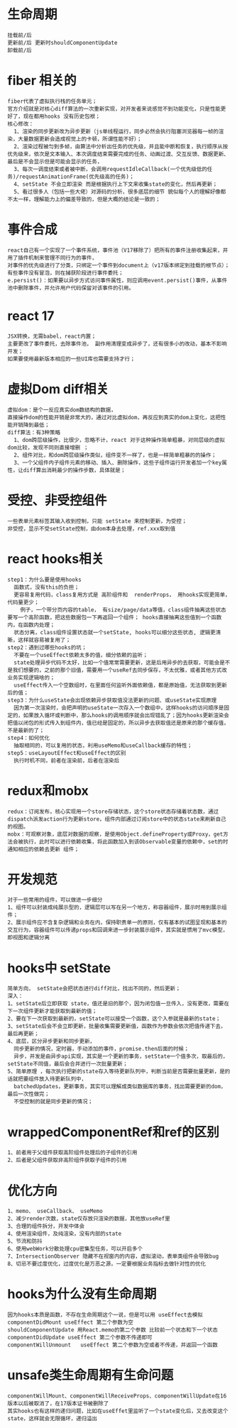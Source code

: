 # 生命周期  
    挂载前/后  
    更新前/后 更新时shouldComponentUpdate  
    卸载前/后  

# fiber 相关的  
    fiber代表了虚拟执行栈的任务单元；  
    官方介绍就是对核心diff算法的一次重新实现，对开发者来说感觉不到功能变化，只是性能更好了，现在都用hooks 没有历史包袱；  
    核心修改：  
      1、渲染的同步更新改为异步更新（js单线程运行，同步必然会执行阻塞浏览器每一帧的渲染，大量数据更新会造成视觉上的卡顿，所谓性能不好）；  
      2、渲染过程被匀到多帧，由算法中分析出任务的优先级，并且能中断和恢复，执行顺序从按优先级来，依次是文本输入、本次调度结束需要完成的任务、动画过渡、交互反馈、数据更新、最后是不会显示但是可能会显示的任务，  
      3、每次一调度结束或者被中断，会调用requestIdleCallback(一个优先级低的任务)/requestAnimationFrame(优先级高的任务)；  
      4、setState 不会立即渲染 而是根据执行上下文来收集state的变化，然后再更新；  
      5、看过很多人（包括一些大佬）对源码的分析，很多底层的细节 貌似每个人的理解好像都不太一样，理解能力上的偏差导致的，但是大概的结论是一致的；  
    
# 事件合成  
    react自己有一个实现了一个事件系统，事件池（V17移除了）把所有的事件注册收集起来，并用了插件机制来管理不同行为的事件，
    对事件的优先级进行了分类，只绑定一个事件到document上（v17版本绑定到挂载的根节点）；有些事件没有冒泡，则在捕获阶段进行事件委托；  
    e.persist()：如果要以异步方式访问事件属性，则应调用event.persist()事件，从事件池中删除事件，并允许用户代码保留对该事件的引用。  
  
# react 17  
    JSX转换，无需babel，react内置；  
    主要更改了事件委托，去除事件池， 副作用清理变成异步了，还有很多小的改动，基本不影响开发；  
    如果要使用最新版本相应的一些UI库也需要支持才行；  
  
# 虚拟Dom diff相关  
    虚拟dom：是个一反应真实dom数结构的数据，
    直接操作dom的性能开销是非常大的，通过对比虚拟dom，再反应到真实的dom上变化，这把性能开销降到最低；  
    diff算法：有3种策略  
      1、dom跨层级操作，比很少，忽略不计，react 对于这种操作简单粗暴，对同层级的虚拟dom比较，发现不同则直接增删 ；  
      2、组件对比，和dom跨层级操作类似，组件变不一样了，也是一样简单粗暴的的操作；  
      3、一个父组件内子组件元素的移动、插入、删除操作，这些子组件运行开发者加一个key属性，让diff算出消耗最少的操作步数，具体就是；  
  
# 受控、非受控组件   
    一些表单元素标签其输入收到控制，只能 setState 来控制更新，为受控；  
    非受控，显示不受setState控制，由dom本身去处理，ref.xxx取到值  
  
# react hooks相关  
    step1：为什么要是使用hooks  
      函数式，没有this的负担；  
      更容易复用代码，class复用方式是 高阶组件和  renderProps， 用hooks实现更简单，代码量更少；  
        例子，一个带分页内容的table， 有size/page/data等值，class组件抽离这些状态要写一个高阶函数，把这些数据包一下再返回一个组件； hooks直接抽离这些值到一个函数内，在函数内处理；  
      状态分离，class组件设置状态就一个setState, hooks可以细分这些状态, 逻辑更清晰，这样就容易被复用了；  
    step2：遇到过哪些hooks的坑；  
      不要在一个useEffect依赖太多的值，细分依赖的监听；  
      state处理异步代码不太好，比如一个值常常需要更新，这是后用异步的去获取，可能会是不是我们想要的，之前的那个旧值，需要用一个useRef去同步保存，不太优雅，或者其他方式改业务实现逻辑啥的；  
      useEffect传入一个空数组时，在里面任何监听外面依赖值，都是原始值，无法获取到更新后的值；  
    step3：为什么useState会出现依赖异步获取值没法更新的问题、或useState实现原理  
      因为第一次渲染时，会把声明的useState一次存入一个数组中，这样hooks的访问顺序是固定的，如果放入循环或判断中，那么hooks的调用顺序就会出现错乱了；因为hooks更新渲染会把值以闭包的形式传入到组件内，值已经是固定的，所以异步去获取值还是原来的那个缓存值，不是最新的了；  
    step4：如何优化  
      抽取相同的，可以复用的状态，利用useMemo和useCallback缓存的特性；  
    step5：useLayoutEffect和useEffect的区别
      执行时机不同，前者在渲染前，后者在渲染后  
# redux和mobx  
    redux：订阅发布，核心实现用一个store存储状态，这个store状态存储着状态数，通过dispatch派发action行为更新store，组件内部通过订阅store中的状态state来刷新自己的视图。  
    mobx：可观察对象，底层对数据的观察，是使用Object.defineProperty或Proxy，get方法会被执行，此时可以进行依赖收集，将此函数加入到该Observable变量的依赖中，set的时通知相应的依赖去更新 组件；  

# 开发规范
    对于一些常用的组件，可以做进一步细分  
    1、组件可以封装成纯展示型的，逻辑层可以写在另一个地方，称容器组件，展示时用到展示组件；  
    2、展示组件应不含复杂逻辑和业务在内，保持职责单一的原则，仅有基本的试图呈现和基本的交互行为，容器组件可以传递props和回调来进一步封装展示组件，其实就是惯用了mvc模型，即视图和逻辑分离

# hooks中 setState
    简单方向， setState会把状态进行diff对比，找出不同的，然后更新；
    深入：
    1、setState后立即获取 state，值还是旧的那个，因为闭包值一旦传入，没有更改，需要在下一次组件更新才能获取到最新的值；
    2、要在下一次获取到最新的，setState可以接受一个函数，这个入参就是最新的state；
    3、setState后会不会立即更新，批量收集需要更新值，函数作为参数会依次把值传递下去，最后再更新；
    4、底层，区分异步更新和同步更新，
      同步更新的情况，定时器，手动添加的事件，promise.then后面的时候；
      异步，并发是由异步api实现，其实是一个更新的事务，setState一个值多次，取最后的，setState不同值，最后会合并进行一次批量更新；
    5、简单原理 ，每次执行把新的state存入等待更新队列中，判断当前是否需要批量更新，是的话就把要组件放入待更新队列中，
      batchedUpdates，更新事务，其实可以理解成类似数据库的事务，找出需要更新的dom， 最后一次性做完；
      不受控制的就是同步更新的情况；
    
# wrappedComponentRef和ref的区别
    1、前者用于父组件获取高阶组件处理后的子组件的引用
    2、后者是父组件获取非高阶组件获取子组件的引用
    
# 优化方向
    1、memo、 useCallback、 useMemo
    2、减少render次数，state仅存放只渲染的数据，其他放useRef里
    3、合理的组件拆分，开发中体会
    4、使用渲染组件，及纯渲染，没有内部的state
    5、节流和防抖
    6、使用webWork分散处理cpu密集型任务，可以开启多个
    7、IntersectionObserver 隐藏不在视窗内的内容，虚拟滚动，表单类组件会导致bug
    8、切忌不要过度优化，过度优化是万恶之源，一定要根据业务指标去做针对性的优化

# hooks为什么没有生命周期
    因为hooks本质是函数，不存在生命周期这个一说，但是可以用 useEffect去模拟
    componentDidMount useEffect 第二个参数为空
    shouldComponentUpdate 用React.memo的第二个参数 比较前一个状态和下一个状态
    componentDidUpdate useEffect 第二个参数不传递即可
    componentWillUnmount   useEffect 第二个参数为空或者不传递，并返回一个函数

# unsafe类生命周期有生命问题
    componentWillMount、componentWillReceiveProps、componentWillUpdate在16版本以后被取消了，在17版本证书被删除了
    其实hooks也有这样的递归问题，比如在useEffet里监听了一个state变化后，又去改变这个state，这样就会无限循环，递归溢出
